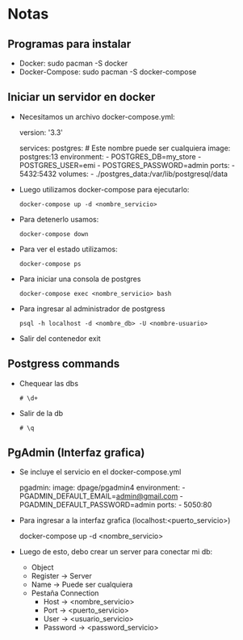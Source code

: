 # Notas

## Programas para instalar
- Docker: sudo pacman -S docker
- Docker-Compose: sudo pacman -S docker-compose

## Iniciar un servidor en docker
- Necesitamos un archivo docker-compose.yml:

    version: '3.3'
    
    services:
      postgres: # Este nombre puede ser cualquiera 
        image: postgres:13
        environment:
          - POSTGRES_DB=my_store
          - POSTGRES_USER=emi
          - POSTGRES_PASSWORD=admin
        ports:
          - 5432:5432
	volumes:
	  - ./postgres_data:/var/lib/postgresql/data 

- Luego utilizamos docker-compose para ejecutarlo: 

      docker-compose up -d <nombre_servicio>

- Para detenerlo usamos:

      docker-compose down

- Para ver el estado utilizamos:

      docker-compose ps

- Para iniciar una consola de postgres

      docker-compose exec <nombre_servicio> bash

- Para ingresar al administrador de postgress

      psql -h localhost -d <nombre_db> -U <nombre-usuario>

- Salir del contenedor
      exit

## Postgress commands
- Chequear las dbs

      # \d+

- Salir de la db

      # \q

## PgAdmin (Interfaz grafica)
- Se incluye el servicio en el docker-compose.yml
 
     pgadmin:
        image: dpage/pgadmin4
        environment:
          - PGADMIN_DEFAULT_EMAIL=admin@gmail.com
          - PGADMIN_DEFAULT_PASSWORD=admin
        ports:
          - 5050:80

- Para ingresar a la interfaz grafica (localhost:<puerto_servicio>)

    docker-compose up -d <nombre_servicio>

- Luego de esto, debo crear un server para conectar mi db:
  - Object
  - Register -> Server
  - Name -> Puede ser cualquiera
  - Pestaña Connection
    - Host -> <nombre_servicio>
    - Port -> <puerto_servicio>
    - User -> <usuario_servicio>
    - Password -> <password_servicio>
